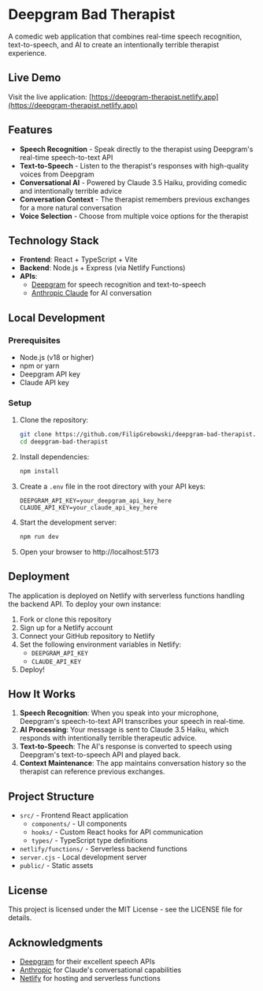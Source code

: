 # Deepgram Bad Therapist

A comedic web application that combines real-time speech recognition, text-to-speech, and AI to create an intentionally terrible therapist experience.

## Live Demo

Visit the live application: [https://deepgram-therapist.netlify.app](https://deepgram-therapist.netlify.app)

## Features

-   **Speech Recognition** - Speak directly to the therapist using Deepgram's real-time speech-to-text API
-   **Text-to-Speech** - Listen to the therapist's responses with high-quality voices from Deepgram
-   **Conversational AI** - Powered by Claude 3.5 Haiku, providing comedic and intentionally terrible advice
-   **Conversation Context** - The therapist remembers previous exchanges for a more natural conversation
-   **Voice Selection** - Choose from multiple voice options for the therapist

## Technology Stack

-   **Frontend**: React + TypeScript + Vite
-   **Backend**: Node.js + Express (via Netlify Functions)
-   **APIs**:
    -   [Deepgram](https://deepgram.com/) for speech recognition and text-to-speech
    -   [Anthropic Claude](https://www.anthropic.com/claude) for AI conversation

## Local Development

### Prerequisites

-   Node.js (v18 or higher)
-   npm or yarn
-   Deepgram API key
-   Claude API key

### Setup

1. Clone the repository:

    ```bash
    git clone https://github.com/FilipGrebowski/deepgram-bad-therapist.git
    cd deepgram-bad-therapist
    ```

2. Install dependencies:

    ```bash
    npm install
    ```

3. Create a `.env` file in the root directory with your API keys:

    ```
    DEEPGRAM_API_KEY=your_deepgram_api_key_here
    CLAUDE_API_KEY=your_claude_api_key_here
    ```

4. Start the development server:

    ```bash
    npm run dev
    ```

5. Open your browser to http://localhost:5173

## Deployment

The application is deployed on Netlify with serverless functions handling the backend API. To deploy your own instance:

1. Fork or clone this repository
2. Sign up for a Netlify account
3. Connect your GitHub repository to Netlify
4. Set the following environment variables in Netlify:
    - `DEEPGRAM_API_KEY`
    - `CLAUDE_API_KEY`
5. Deploy!

## How It Works

1. **Speech Recognition**: When you speak into your microphone, Deepgram's speech-to-text API transcribes your speech in real-time.
2. **AI Processing**: Your message is sent to Claude 3.5 Haiku, which responds with intentionally terrible therapeutic advice.
3. **Text-to-Speech**: The AI's response is converted to speech using Deepgram's text-to-speech API and played back.
4. **Context Maintenance**: The app maintains conversation history so the therapist can reference previous exchanges.

## Project Structure

-   `src/` - Frontend React application
    -   `components/` - UI components
    -   `hooks/` - Custom React hooks for API communication
    -   `types/` - TypeScript type definitions
-   `netlify/functions/` - Serverless backend functions
-   `server.cjs` - Local development server
-   `public/` - Static assets

## License

This project is licensed under the MIT License - see the LICENSE file for details.

## Acknowledgments

-   [Deepgram](https://deepgram.com/) for their excellent speech APIs
-   [Anthropic](https://www.anthropic.com/) for Claude's conversational capabilities
-   [Netlify](https://www.netlify.com/) for hosting and serverless functions
